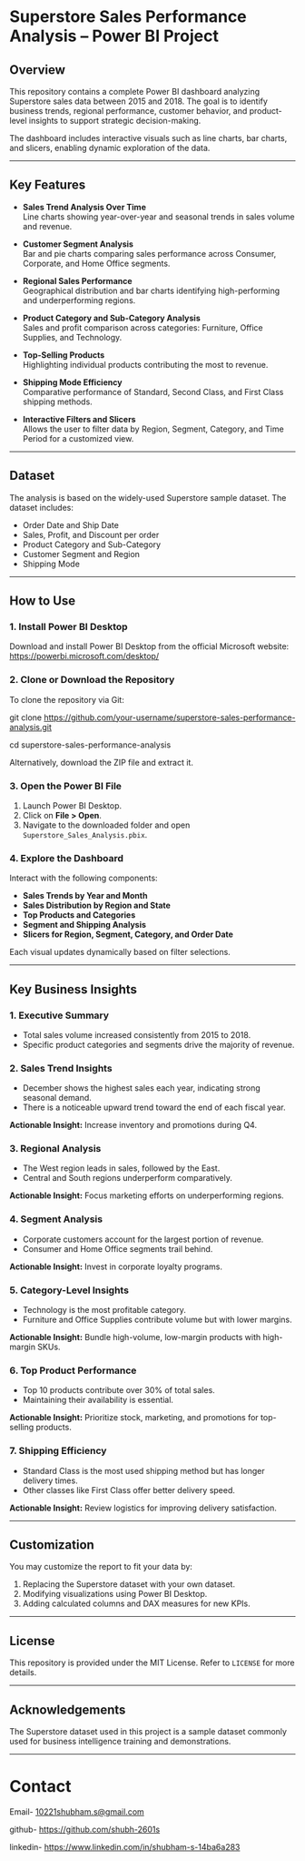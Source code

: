 
# Superstore Sales Performance Analysis – Power BI Project

## Overview

This repository contains a complete Power BI dashboard analyzing Superstore sales data between 2015 and 2018. The goal is to identify business trends, regional performance, customer behavior, and product-level insights to support strategic decision-making.

The dashboard includes interactive visuals such as line charts, bar charts, and slicers, enabling dynamic exploration of the data.

---

## Key Features

- **Sales Trend Analysis Over Time**  
  Line charts showing year-over-year and seasonal trends in sales volume and revenue.

- **Customer Segment Analysis**  
  Bar and pie charts comparing sales performance across Consumer, Corporate, and Home Office segments.

- **Regional Sales Performance**  
  Geographical distribution and bar charts identifying high-performing and underperforming regions.

- **Product Category and Sub-Category Analysis**  
  Sales and profit comparison across categories: Furniture, Office Supplies, and Technology.

- **Top-Selling Products**  
  Highlighting individual products contributing the most to revenue.

- **Shipping Mode Efficiency**  
  Comparative performance of Standard, Second Class, and First Class shipping methods.

- **Interactive Filters and Slicers**  
  Allows the user to filter data by Region, Segment, Category, and Time Period for a customized view.

---

## Dataset

The analysis is based on the widely-used Superstore sample dataset. The dataset includes:

- Order Date and Ship Date
- Sales, Profit, and Discount per order
- Product Category and Sub-Category
- Customer Segment and Region
- Shipping Mode

---

## How to Use

### 1. Install Power BI Desktop

Download and install Power BI Desktop from the official Microsoft website:  
https://powerbi.microsoft.com/desktop/

### 2. Clone or Download the Repository

To clone the repository via Git:

git clone https://github.com/your-username/superstore-sales-performance-analysis.git

cd superstore-sales-performance-analysis


Alternatively, download the ZIP file and extract it.

### 3. Open the Power BI File

1. Launch Power BI Desktop.
2. Click on **File > Open**.
3. Navigate to the downloaded folder and open `Superstore_Sales_Analysis.pbix`.

### 4. Explore the Dashboard

Interact with the following components:

* **Sales Trends by Year and Month**
* **Sales Distribution by Region and State**
* **Top Products and Categories**
* **Segment and Shipping Analysis**
* **Slicers for Region, Segment, Category, and Order Date**

Each visual updates dynamically based on filter selections.

---

## Key Business Insights

### 1. Executive Summary

* Total sales volume increased consistently from 2015 to 2018.
* Specific product categories and segments drive the majority of revenue.

### 2. Sales Trend Insights

* December shows the highest sales each year, indicating strong seasonal demand.
* There is a noticeable upward trend toward the end of each fiscal year.

**Actionable Insight:** Increase inventory and promotions during Q4.

### 3. Regional Analysis

* The West region leads in sales, followed by the East.
* Central and South regions underperform comparatively.

**Actionable Insight:** Focus marketing efforts on underperforming regions.

### 4. Segment Analysis

* Corporate customers account for the largest portion of revenue.
* Consumer and Home Office segments trail behind.

**Actionable Insight:** Invest in corporate loyalty programs.

### 5. Category-Level Insights

* Technology is the most profitable category.
* Furniture and Office Supplies contribute volume but with lower margins.

**Actionable Insight:** Bundle high-volume, low-margin products with high-margin SKUs.

### 6. Top Product Performance

* Top 10 products contribute over 30% of total sales.
* Maintaining their availability is essential.

**Actionable Insight:** Prioritize stock, marketing, and promotions for top-selling products.

### 7. Shipping Efficiency

* Standard Class is the most used shipping method but has longer delivery times.
* Other classes like First Class offer better delivery speed.

**Actionable Insight:** Review logistics for improving delivery satisfaction.


---

## Customization

You may customize the report to fit your data by:

1. Replacing the Superstore dataset with your own dataset.
2. Modifying visualizations using Power BI Desktop.
3. Adding calculated columns and DAX measures for new KPIs.

---

## License

This repository is provided under the MIT License. Refer to `LICENSE` for more details.

---

## Acknowledgements

The Superstore dataset used in this project is a sample dataset commonly used for business intelligence training and demonstrations.

---

# Contact

Email- 10221shubham.s@gmail.com

github- https://github.com/shubh-2601s

linkedin- https://www.linkedin.com/in/shubham-s-14ba6a283
